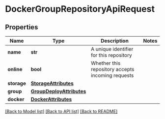 # DockerGroupRepositoryApiRequest

## Properties

| Name        | Type                                                  | Description                                       | Notes |
| ----------- | ----------------------------------------------------- | ------------------------------------------------- | ----- |
| **name**    | **str**                                               | A unique identifier for this repository           |
| **online**  | **bool**                                              | Whether this repository accepts incoming requests |
| **storage** | [**StorageAttributes**](StorageAttributes.md)         |                                                   |
| **group**   | [**GroupDeployAttributes**](GroupDeployAttributes.md) |                                                   |
| **docker**  | [**DockerAttributes**](DockerAttributes.md)           |                                                   |

[[Back to Model list]](../README.md#documentation-for-models) [[Back to API list]](../README.md#documentation-for-api-endpoints) [[Back to README]](../README.md)
